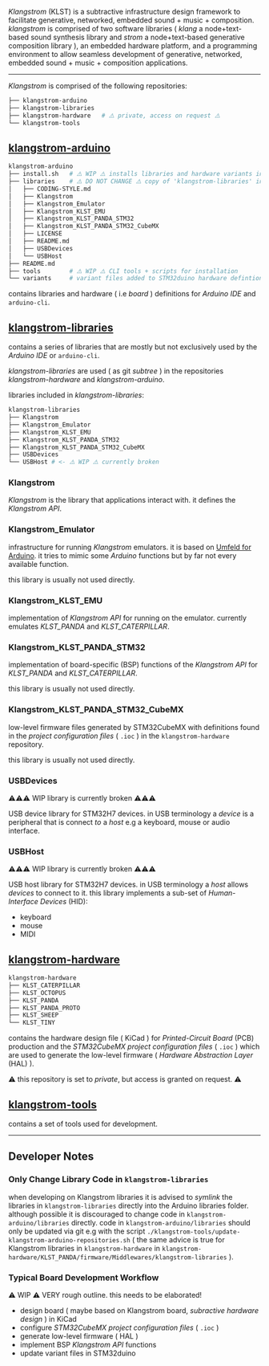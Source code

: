 *Klangstrom* (KLST) is a subtractive infrastructure design framework to facilitate generative, networked, embedded sound + music + composition. *klangstrom* is comprised of two software libraries ( *klang* a node+text-based sound synthesis library and *strom* a node+text-based generative composition library ), an embedded hardware platform, and a programming environment to allow seamless development of generative, networked, embedded sound + music + composition applications.

---

*Klangstrom* is comprised of the following repositories:

```sh
├── klangstrom-arduino
├── klangstrom-libraries
├── klangstrom-hardware   # ⚠️ private, access on request ⚠️
└── klangstrom-tools
```

## [klangstrom-arduino](https://github.com/klangstrom/klangstrom-arduino)

```sh
klangstrom-arduino
├── install.sh   # ⚠️ WIP ⚠️ installs libraries and hardware variants into Arduino folders
├── libraries    # ⚠️ DO NOT CHANGE ⚠️ copy of 'klangstrom-libraries' included as subtree
│   ├── CODING-STYLE.md
│   ├── Klangstrom
│   ├── Klangstrom_Emulator
│   ├── Klangstrom_KLST_EMU
│   ├── Klangstrom_KLST_PANDA_STM32
│   ├── Klangstrom_KLST_PANDA_STM32_CubeMX
│   ├── LICENSE
│   ├── README.md
│   ├── USBDevices
│   └── USBHost
├── README.md
├── tools        # ⚠️ WIP ⚠️ CLI tools + scripts for installation
└── variants     # variant files added to STM32duino hardware defintions via script
```

contains libraries and hardware ( i.e *board* ) definitions for *Arduino IDE* and `arduino-cli`.

## [klangstrom-libraries](https://github.com/klangstrom/klangstrom-libraries)

contains a series of libraries that are mostly but not exclusively used by the *Arduino IDE* or `arduino-cli`.

*klangstrom-libraries* are used ( as git *subtree* ) in the repositories *klangstrom-hardware* and *klangstrom-arduino*.

libraries included in *klangstrom-libraries*:

```sh
klangstrom-libraries
├── Klangstrom
├── Klangstrom_Emulator
├── Klangstrom_KLST_EMU                
├── Klangstrom_KLST_PANDA_STM32        
├── Klangstrom_KLST_PANDA_STM32_CubeMX 
├── USBDevices
└── USBHost # <- ⚠️ WIP ⚠️ currently broken
```

### Klangstrom

*Klangstrom* is the library that applications interact with. it defines the *Klangstrom API*. 

### Klangstrom_Emulator

infrastructure for running *Klangstrom* emulators. it is based on [Umfeld for Arduino](https://github.com/klangstrom/umfeld-arduino). it tries to mimic some *Arduino* functions but by far not every available function.

this library is usually not used directly.

### Klangstrom_KLST_EMU

implementation of *Klangstrom API* for running on the emulator. currently emulates *KLST_PANDA* and *KLST_CATERPILLAR*.

### Klangstrom_KLST_PANDA_STM32

implementation of board-specific (BSP) functions of the *Klangstrom API* for *KLST_PANDA* and *KLST_CATERPILLAR*.

this library is usually not used directly.

### Klangstrom_KLST_PANDA_STM32_CubeMX

low-level firmware files generated by STM32CubeMX with definitions found in the *project configuration files* ( `.ioc` ) in the `klangstrom-hardware` repository.

this library is usually not used directly.

### USBDevices

⚠️⚠️⚠️ WIP library is currently broken ⚠️⚠️⚠️

USB device library for STM32H7 devices. in USB terminology a *device* is a peripheral that is connect *to* a *host* e.g a keyboard, mouse or audio interface.

### USBHost

⚠️⚠️⚠️ WIP library is currently broken ⚠️⚠️⚠️ 

USB host library for STM32H7 devices. in USB terminology a *host* allows *devices* to connect to it. this library implements a sub-set of *Human-Interface Devices* (HID):

- keyboard
- mouse
- MIDI

## [klangstrom-hardware](https://github.com/klangstrom/klangstrom-hardware)

```sh
klangstrom-hardware
├── KLST_CATERPILLAR
├── KLST_OCTOPUS
├── KLST_PANDA
├── KLST_PANDA_PROTO
├── KLST_SHEEP
└── KLST_TINY
```

contains the hardware design file ( KiCad ) for *Printed-Circuit Board* (PCB) production and the *STM32CubeMX project configuration files* ( `.ioc` ) which are used to generate the low-level firmware ( *Hardware Abstraction Layer* (HAL) ).

⚠️ this repository is set to *private*, but access is granted on request. ⚠️

## [klangstrom-tools](https://github.com/klangstrom/klangstrom-tools)

contains a set of tools used for development.

---

## Developer Notes

### Only Change Library Code in `klangstrom-libraries`

when developing on Klangstrom libraries it is advised to *symlink* the libraries in `klangstrom-libraries` directly into the Arduino libraries folder. although possible it is discouraged to change code in `klangstrom-arduino/libraries` directly. code in `klangstrom-arduino/libraries` should only be updated via git e.g with the script `./klangstrom-tools/update-klangstrom-arduino-repositories.sh` ( the same advice is true for Klangstrom libraries in `klangstrom-hardware` in `klangstrom-hardware/KLST_PANDA/firmware/Middlewares/klangstrom-libraries` ).

### Typical Board Development Workflow

⚠️ WIP ⚠️ VERY rough outline. this needs to be elaborated!

- design board ( maybe based on Klangstrom board, *subractive hardware design* ) in KiCad
- configure *STM32CubeMX project configuration files* ( `.ioc` )
- generate low-level firmware ( HAL )
- implement BSP *Klangstrom API* functions
- update variant files in STM32duino
